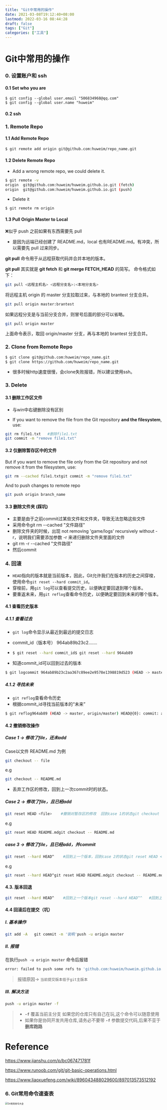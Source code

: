 ```yaml
---
title: "Git中常用的操作"
date: 2021-03-08T19:12:40+08:00
lastmod: 2022-03-16 08:44:28
draft: false
tags: ["Git"]
categories: ["工具"]
---
```


# Git中常用的操作

### 0. 设置账户和 ssh

#### 0.1 Set who you are
```shell
$ git config --global user.email "506834968@qq.com"
$ git config --global user.name "huweim"
```
#### 0.2 ssh



### 1. Remote Repo

#### 1.1 Add Remote Repo

```bash
$ git remote add origin git@github.com:huweim/repo_name.git
```

#### 1.2 Delete Remote Repo

+ Add a wrong remote repo, we could delete it.

```bash
$ git remote -v
origin  git@github.com:huweim/huweim.github.io.git (fetch)
origin  git@github.com:huweim/huweim.github.io.git (push)
```

+ Delete it 

```bash
$ git remote rm origin
```

#### 1.3 Pull Origin Master to Local

:x:似乎 push 之前如果有东西需要先 pull

+ 是因为远端已经创建了 README.md，local 也有README.md。有冲突，所以需要先 pull 过来同步。

**git pull** 命令用于从远程获取代码并合并本地的版本。

**git pull** 其实就是 **git fetch** 和 **git merge FETCH_HEAD** 的简写。 命令格式如下：

```bash
git pull <远程主机名> <远程分支名>:<本地分支名>
```

将远程主机 origin 的 master 分支拉取过来，与本地的 brantest 分支合并。

```bash
git pull origin master:brantest
```

如果远程分支是与当前分支合并，则冒号后面的部分可以省略。

```bash
git pull origin master
```

上面命令表示，取回 origin/master 分支，再与本地的 brantest 分支合并。

### 2. Clone from Remote Repo

```bash
$ git clone git@github.com:huweim/repo_name.git
$ git clone https://github.com/huweim/repo_name.git
```

+ 很多时候http速度很慢，会clone失败报错，所以建议使用ssh。

### 3. Delete

#### 3.1 删除工作区文件

+ 与win中右键删除没有区别

+ If you want to remove the file from the Git repository **and the filesystem**, use:

```sh
git rm file1.txt   #删除file1.txt
git commit -m "remove file1.txt"
```

#### 3.2 仅删除暂存区中的文件

But if you want to remove the file only from the Git repository and not remove it from the filesystem, use:

```sh
git rm --cached file1.txtgit commit -m "remove file1.txt"
```

And to push changes to remote repo

```sh
git push origin branch_name
```

#### 3.3 删除文件夹 (踩坑)

+ 主要是由于之前commit过某些文件和文件夹，导致无法忽略这些文件
+ 采用命令git rm --cached "文件路径"
+ 删除文件夹的时候，出现 not removing 'game/logs' recursively without -r，说明我们需要添加参数 -r 来递归删除文件夹里面的文件
+ git rm -r --cached "文件路径"
+ 然后commit

### 4. 回滚

+ `HEAD`指向的版本就是当前版本，因此，Git允许我们在版本的历史之间穿梭，使用命令`git reset --hard commit_id`。
+ 穿梭前，用`git log`可以查看提交历史，以便确定要回退到哪个版本。
+ 要重返未来，用`git reflog`查看命令历史，以便确定要回到未来的哪个版本。

#### 4.1 查看历史版本

##### 4.1.1 查看过去

+ `git log`命令显示从最近到最远的提交日志

+ commit_id（版本号） 964ab89b23c2.......

+ ```bash
  $ git reset --hard commit_id$ git reset --hard 964ab89
  ```

+ 知道commit_id可以回到过去的版本

```bash
$ git logcommit 964ab89b23c2aa367c89ee2e9578e1398819d523 (HEAD -> master, origin/master)Author: huweim <506834968@qq.com>Date:   Mon Mar 8 15:43:24 2021 +0800    add first postcommit bd6582181e070822896bbb8cfb2b3a3e80cf3163Author: huweim <506834968@qq.com>Date:   Mon Mar 8 15:30:25 2021 +0800    Full themes of archie
```

##### 4.1.2 寻找未来

+ `git reflog`查看命令历史
+ 根据commit_id寻找当前版本的“未来”

```bash
$ git reflog964ab89 (HEAD -> master, origin/master) HEAD@{0}: commit: add first postbd65821 HEAD@{1}: commit: Full themes of archie23ca6d2 HEAD@{2}: commit: modify the hugo themesa6ad376 HEAD@{3}: reset: moving to HEAD^4eaa987 HEAD@{4}: reset: moving to HEAD^d7770ba HEAD@{5}: commit: Publish fitst 14eaa987 HEAD@{6}: commit: Publish fitsta6ad376 HEAD@{7}: pull: Fast-forward6db58f9 HEAD@{8}: commit (initial): Initial Commit
```

#### 4.2 撤销修改操作

##### Case 1 -> 修改了file，还未add

Case以文件 README.md 为例

```bash
git checkout -- file
```

e.g 

```bash
git checkout -- README.md
```

+ 丢弃工作区的修改，回到上一次commit时的状态。

##### Case 2 -> 修改了file，且已经add

```bash
git reset HEAD <file>    #撤销对暂存区的修改  回到case 1的状态git checkout -- file     #情况来到case1, 撤销工作区修改
```

e.g

```bash
git reset HEAD README.mdgit checkout -- README.md
```

##### case 3 -> 修改了file，且已经add，并commit

```bash
git reset --hard HEAD^    #回到上一个版本，回到case 2的状态git reset HEAD <file>     #撤销对暂存区的修改  回到case 1的状态git checkout -- file      #情况来到case1, 撤销工作区修改
```

e.g

```bash
git reset --hard HEAD^git reset HEAD README.mdgit checkout -- README.md
```

#### 4.3. 版本回退

```bash
git reset --hard HEAD^    #回到上一个版本git reset --hard HEAD^^   #回到上上一个版本git reset --hard 1084a    #回到commit_id以1084a开头的版本git reset --hard HEAD~100 #回到上100个版本
```

#### 4.4 回滚后在提交（坑）

##### I. 基本操作

```bash
git add -A   git commit -m '说明'push -u origin master   
```

##### II. 报错

在执行`push -u origin master` 命令后报错

```bash
error: failed to push some refs to 'github.com:huweim/huweim.github.io.git'hint: Updates were rejected because the tip of your current branch is behindhint: its remote counterpart. Integrate the remote changes (e.g.hint: 'git pull ...') before pushing again.hint: See the 'Note about fast-forwards' in 'git push --help' for details.
```

> 报错原因-> `当前提交版本低于git主版本`

##### III. 解决方法

```bash
push -u origin master -f
```

> - **`-f`** 覆盖当前主分支 如果您的仓库只有自己在玩,这个命令可以随意使用
> - 如果你是协同开发共用仓库,请务必不要带 **`-f`** 参数提交代码,后果不亚于 **删库跑路**

# Reference

<https://www.jianshu.com/p/bc067471781f>

<https://www.runoob.com/git/git-basic-operations.html>

<https://www.liaoxuefeng.com/wiki/896043488029600/897013573512192>

### 6. Git常用命令速查表

<img src="D:\STU\2021-Spring\Core Course\Git\Git常用命令大全.jpg" alt="Git常用命令大全" style="zoom:50%;" />